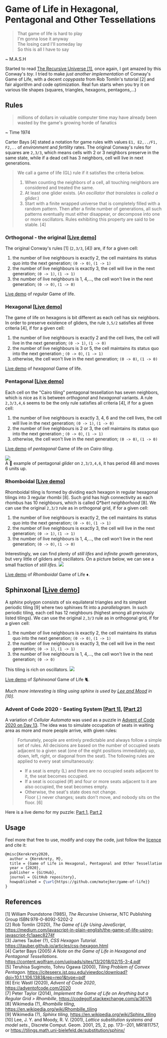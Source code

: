 # Game of Life in Hexagonal, Pentagonal and Other Tessellations 
> That game of life is hard to play  
I'm gonna lose it anyway  
The losing card I'll someday lay  
So this is all I have to say  

~ M.A.S.H

Started to read [The Recursive Universe [1]](https://www.amazon.co.uk/Recursive-Universe-Complexity-Scientific-Knowledge/dp/048649098X), 
once again, I got amazed by this Conway's _toy_. I tried to make _just another implementation_ of Conway's Game of Life, with
a decent _copypasta_ from Rob Tomlin's tutorial [2] and fair algorithm and code optimization. Real fun starts when you
try it on various tile shapes (squares, triangles, hexagons, pentagons,...)

## Rules
> millions of dollars in valuable computer time may have already been wasted by the game's growing horde of fanatics

~ Time 1974  

Carter Bays [4] stated a notation for game rules with values `E1, E2,../F1, F2,..` of _environment_ and _fertility_ rates.
The original Conway's rules for squares are `2,3/3`, which means cells with 2 or 3 neighbors preserve in the same state, 
while if a dead cell has 3 neighbors, cell will live in next generations.

>We call a game of life (GL) rule if it satisfies the criteria below.
>1. When counting the neighbors of a cell, all touching neighbors are considered and treated the same.
>2. At least one glider exists. (_An oscillator that translates is called a glider._)
>3. Start with a finite wrapped universe that is completely filled with a random pattern. Then after a finite number of 
generations, all such patterns eventually must either disappear, or decompose into one or more oscillators. 
Rules exhibiting this property are said to be stable. [4]


### Orthogonal - the original [[Live demo](https://matejker.github.io/game-of-life/life.html)]
The original Conway's rules [1] (`2,3/3`, [4]) are, if for a given cell:
1. the number of live neighbours is exactly 2, the cell maintains its status quo into the next generation; `(0 -> 0)`, `(1 -> 1)`
2. the number of live neighbours is exactly 3, the cell will live in the next generation; `(0 -> 1)`, `(1 -> 1)`
3. the number of live neighbours is 1, 4,..., the cell won't live in the next generation; `(0 -> 0)`, `(1 -> 0)`

[Live demo](https://matejker.github.io/game-of-life/life.html) of _regular_ Game of life.

### Hexagonal [[Live demo](https://matejker.github.io/game-of-life/hexagonal.html)]
The game of life on hexagons is bit different as each cell has six neighbors. In order to preserve existence of gliders,
the rule `3,5/2` satisfies all three criteria [4], 
if for a given cell:  
1. the number of live neighbours is exactly 2 and the cell lives, the cell will live in the next generation; `(0 -> 1)`, `(1 -> 0)`  
2. the number of live neighbours is 3 or 5, the cell maintains its status quo into the next generation ; `(0 -> 0)`, `(1 -> 1)`
3. otherwise, the cell won't live in the next generation; `(0 -> 0)`, `(1 -> 0)`

[Live demo](https://matejker.github.io/game-of-life/hexagonal.html) of _hexagonal_ Game of life. 

### Pentagonal [[Live demo](https://matejker.github.io/game-of-life/pentagonal.html)]
Each cell on the "Cairo tiling" pentagonal tessellation has seven neighbors, which is nice as it is between _orthogonal_
and _hexagonal_ variants. A rule `2,3/3,4,6` seems to be the only rule satisfies all criteria [4], 
if for a given cell:  
1. the number of live neighbours is exactly 3, 4, 6 and the cell lives, the cell will live in the next generation; `(0 -> 1)`, `(1 -> 0)`  
2. the number of live neighbours is 2 or 3, the cell maintains its status quo into the next generation ; `(0 -> 0)`, `(1 -> 1)`
3. otherwise, the cell won't live in the next generation; `(0 -> 0)`, `(1 -> 0)`

[Live demo](https://matejker.github.io/game-of-life/pentagonal.html) of _pentagonal_ Game of life on _Cairo tiling_. 

![](./docs/glider/shrimp.png)  
A :fried_shrimp: example of pentagonal _glider_ on `2,3/3,4,6`, it has period 48 and moves 6 units up.


### Rhomboidal [[Live demo](https://matejker.github.io/game-of-life/rhombille.html)]
Rhomboidal tiling is formed by dividing each hexagon in regular hexagonal tilings into 3 regular rhombi [8]. Such grid 
has high connectivity as each rhombus has 10 neighbours, which is called _Q*bert neighborhood_ [8]. We can use the 
original `2,3/3` rule as in orthogonal grid, if for a given cell:
1. the number of live neighbours is exactly 2, the cell maintains its status quo into the next generation; `(0 -> 0)`, `(1 -> 1)`
2. the number of live neighbours is exactly 3, the cell will live in the next generation; `(0 -> 1)`, `(1 -> 1)`
3. the number of live neighbours is 1, 4,..., the cell won't live in the next generation; `(0 -> 0)`, `(1 -> 0)`

Interestingly, we can find plenty of _still lifes_ and _infinite growth_ generators, but very little of gilders and 
oscillators. On a picture below, we can see a small fraction of _still lifes_.
![](./rhomboidal.png)   

[Live demo](https://matejker.github.io/game-of-life/rhombille.html) of _Rhomboidal_ Game of Life :diamonds:.


## Sphinxonal [[Live demo](https://matejker.github.io/game-of-life/sphinx.html)]
A _sphinx_ polygon consists of six equilateral triangles and its simplest periodic tiling [9] where two 
sphinxes fit into a _parallelogram_. In such periodic tiling, each cell has 12 neighbours (highest among all previously
listed tilings). We can use the original `2,3/3` rule as in orthogonal grid, if for a given cell:
1. the number of live neighbours is exactly 2, the cell maintains its status quo into the next generation; `(0 -> 0)`, `(1 -> 1)`
2. the number of live neighbours is exactly 3, the cell will live in the next generation; `(0 -> 1)`, `(1 -> 1)`
3. the number of live neighbours is 1, 4,..., the cell won't live in the next generation; `(0 -> 0)`

This tiling is rich on oscillators. 
![](./sphinx.gif)

[Live demo](https://matejker.github.io/game-of-life/sphinx.html) of _Sphinxonal_ Game of Life :cat2:.

_Much more interesting is tiling using _sphinx_ is used by [Lee and Mood](https://tilings.math.uni-bielefeld.de/substitution/sphinx/) in [10]._
### Advent of Code 2020 - Seating System [[Part 1](https://matejker.github.io/game-of-life/aoc.html)], [[Part 2](https://matejker.github.io/game-of-life/aoc2.html)]
A variation of _Cellular Automata_ was used as a puzzle in [Advent of Code 2020 on Day 13](https://adventofcode.com/2020/day/11).
The idea was to simulate occupation of seats in waiting area as more and more people arrive, with given rules:

> Fortunately, people are entirely predictable and always follow a simple set of rules. All decisions are based on the 
number of occupied seats adjacent to a given seat (one of the eight positions immediately up, down, left, right, or 
diagonal from the seat). The following rules are applied to every seat simultaneously: 
> - If a seat is empty (L) and there are no occupied seats adjacent to it, the seat becomes occupied.
> - If a seat is occupied (#) and four or more seats adjacent to it are also occupied, the seat becomes empty.
> - Otherwise, the seat's state does not change.  
> Floor (.) never changes; seats don't move, and nobody sits on the floor. [6]

Here is a live demo for my puzzle: [Part 1](https://matejker.github.io/game-of-life/aoc.html), 
[Part 2](https://matejker.github.io/game-of-life/aoc.html)

## Usage
Feel more that free to use, modify and copy the code, just follow the [licence](./LICENSE.txt) and cite it:

```tex
@misc{Kerekrety2020,
  author = {Kerekrety, M},
  title = {Game of Life in Hexagonal, Pentagonal and Other Tessellations},
  year = {2020},
  publisher = {GitHub},
  journal = {GitHub repository},
  howpublished = {\url{https://github.com/matejker/game-of-life}}
}
```

## References
[1] William Poundstone (1985), _The Recursive Universe_, NTC Publishing Group ISBN:978-0-8092-5202-2  
[2] Rob Tomlin (2020), _The Game of Life Using JavaScript_,  
https://medium.com/javascript-in-plain-english/the-game-of-life-using-javascript-fc1aaec8274f  
[3] James Tauber (?), _CSS Hexagon Tutorial._ https://jtauber.github.io/articles/css-hexagon.html  
[4] Carter Bays (2005) _A Note on the Game of Life in Hexagonal and Pentagonal Tessellations._ 
https://content.wolfram.com/uploads/sites/13/2018/02/15-3-4.pdf  
[5] Teruhisa Sugimoto, Tohru Ogawa (2000), _Tiling Problem of Convex Pentagon._
https://citeseerx.ist.psu.edu/viewdoc/download?doi=10.1.1.106.1383&rep=rep1&type=pdf  
[6] Eric Wastl (2020), _Advent of Code 2020_, https://adventofcode.com/2020   
[7] Peter Taylor (2014), _Implement the Game of Life on Anything but a Regular Grid > Rhombille_, https://codegolf.stackexchange.com/a/36176  
[8] Wikimedia (?), _Rhombille tiling_, https://en.wikipedia.org/wiki/Rhombille_tiling  
[9] Wikimedia (?), _Sphinx tiling_, https://en.wikipedia.org/wiki/Sphinx_tiling  
[10] Lee, J. Y. and Moody, R. V. (2001), _Lattice substitution systems and model sets._, 
Discrete Comput. Geom. 2001, 25, 2, pp. 173--201, MR1811757, or https://tilings.math.uni-bielefeld.de/substitution/sphinx/